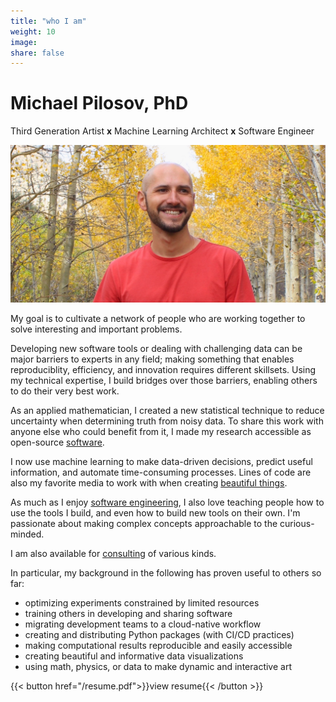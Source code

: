 ```yaml
---
title: "who I am"
weight: 10
image:
share: false
---
```


# Michael Pilosov, PhD
Third Generation Artist **x** Machine Learning Architect **x** Software Engineer

![portrait](./profile.jpg)

My goal is to cultivate a network of people who are working together to solve interesting and important problems.

Developing new software tools or dealing with challenging data can be major barriers to experts in any field; making something that enables reproduciblity, efficiency, and innovation requires different skillsets.
Using my technical expertise, I build bridges over those barriers, enabling others to do their very best work.


As an applied mathematician, I created a new statistical technique to reduce uncertainty when determining truth from noisy data. To share this work with anyone else who could benefit from it, I made my research accessible as open-source [software](./projects/#estimation). 
 
I now use machine learning to make data-driven decisions, predict useful information, and automate time-consuming processes. Lines of code are also my favorite media to work with when creating [beautiful things](./projects/#art).

As much as I enjoy [software engineering](./projects/#architect-engineer), I also love teaching people how to use the tools I build, and even how to build new tools on their own. I'm passionate about making complex concepts approachable to the curious-minded. 

I am also available for [consulting](./#connect) of various kinds.

In particular, my background in the following has proven useful to others so far:
- optimizing experiments constrained by limited resources
- training others in developing and sharing software
- migrating development teams to a cloud-native workflow
- creating and distributing Python packages (with CI/CD practices)
- making computational results reproducible and easily accessible
- creating beautiful and informative data visualizations
- using math, physics, or data to make dynamic and interactive art

{{< button href="/resume.pdf">}}view resume{{< /button >}}
